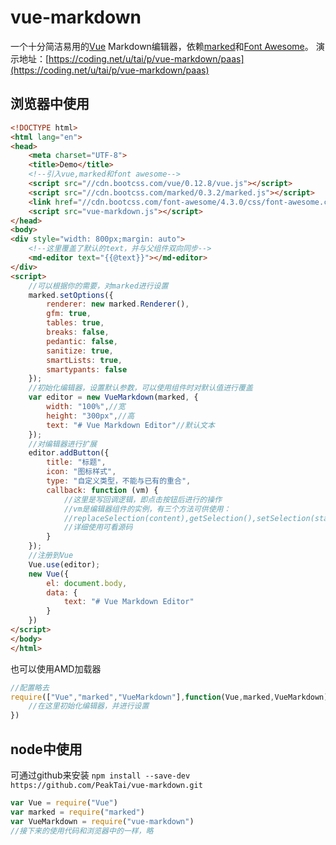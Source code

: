 # vue-markdown
一个十分简洁易用的[Vue](https://github.com/yyx990803/vue) Markdown编辑器，依赖[marked](https://github.com/chjj/marked)和[Font Awesome](https://github.com/FortAwesome/Font-Awesome)。
演示地址：[https://coding.net/u/tai/p/vue-markdown/paas](https://coding.net/u/tai/p/vue-markdown/paas)
## 浏览器中使用
```html
<!DOCTYPE html>
<html lang="en">
<head>
    <meta charset="UTF-8">
    <title>Demo</title>
    <!--引入vue,marked和font awesome-->
    <script src="//cdn.bootcss.com/vue/0.12.8/vue.js"></script>
    <script src="//cdn.bootcss.com/marked/0.3.2/marked.js"></script>
    <link href="//cdn.bootcss.com/font-awesome/4.3.0/css/font-awesome.css" rel="stylesheet">
    <script src="vue-markdown.js"></script>
</head>
<body>
<div style="width: 800px;margin: auto">
    <!--这里覆盖了默认的text，并与父组件双向同步-->
    <md-editor text="{{@text}}"></md-editor>
</div>
<script>
    //可以根据你的需要，对marked进行设置
    marked.setOptions({
        renderer: new marked.Renderer(),
        gfm: true,
        tables: true,
        breaks: false,
        pedantic: false,
        sanitize: true,
        smartLists: true,
        smartypants: false
    });
    //初始化编辑器，设置默认参数，可以使用组件时对默认值进行覆盖
    var editor = new VueMarkdown(marked, {
        width: "100%",//宽
        height: "300px",//高
        text: "# Vue Markdown Editor"//默认文本
    });
    //对编辑器进行扩展
    editor.addButton({
        title: "标题",
        icon: "图标样式",
        type: "自定义类型，不能与已有的重合",
        callback: function (vm) {
            //这里是写回调逻辑，即点击按钮后进行的操作
            //vm是编辑器组件的实例，有三个方法可供使用：
            //replaceSelection(content),getSelection(),setSelection(start,end)
            //详细使用可看源码
        }
    });
    //注册到Vue
    Vue.use(editor);
    new Vue({
        el: document.body,
        data: {
            text: "# Vue Markdown Editor"
        }
    })
</script>
</body>
</html>
```
也可以使用AMD加载器
```js
//配置略去
require(["Vue","marked","VueMarkdown"],function(Vue,marked,VueMarkdown){
    //在这里初始化编辑器，并进行设置
})
```
## node中使用
可通过github来安装
```npm install --save-dev https://github.com/PeakTai/vue-markdown.git```
```js
var Vue = require("Vue")
var marked = require("marked")
var VueMarkdown = require("vue-markdown")
//接下来的使用代码和浏览器中的一样，略
```